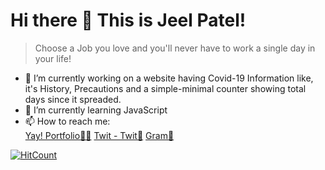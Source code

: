 # Hi there 👋 This is Jeel Patel!
> Choose a Job you love and you'll never have to work a single day in your life!

- 🔭 I’m currently working on a website having Covid-19 Information like, it's History, Precautions and a simple-minimal counter showing total days since it spreaded.
- 🌱 I’m currently learning JavaScript
- 📫 How to reach me:  
      [Yay! Portfolio👨‍💻](https://jeelpatel.ml) 
      [Twit - Twit🐤](https://twitter.com/70r65eL) 
      [Gram📸](https://instagram.com/thisisjeelpatel)


[![HitCount](http://hits.dwyl.com/jeelpatel17/jeelpatel17.svg)](http://hits.dwyl.com/jeelpatel17/jeelpatel17)
